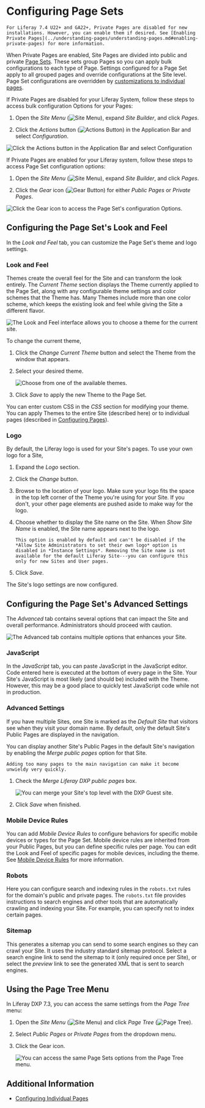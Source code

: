 # Configuring Page Sets

```{important}
For Liferay 7.4 U22+ and GA22+, Private Pages are disabled for new installations. However, you can enable them if desired. See [Enabling Private Pages](../understanding-pages/understanding-pages.md#enabling-private-pages) for more information.
```

When Private Pages are enabled, Site Pages are divided into public and private [Page Sets](../understanding-pages/understanding-pages.md#page-sets). These sets group Pages so you can apply bulk configurations to each type of Page. Settings configured for a Page Set apply to all grouped pages and override configurations at the Site level. Page Set configurations are overridden by [customizations to individual pages](./configuring-individual-pages.md).

If Private Pages are disabled for your Liferay System, follow these steps to access bulk configuration Options for your Pages:

1. Open the _Site Menu_ (![Site Menu](../../../images/icon-product-menu.png)), expand _Site Builder_, and click _Pages_.

1. Click the _Actions_ button (![Actions Button](../../../images/icon-actions.png)) in the Application Bar and select _Configuration_.

![Click the Actions button in the Application Bar and select Configuration](./configuring-page-sets/images/01.png)

If Private Pages are enabled for your Liferay system, follow these steps to access Page Set configuration options:

1. Open the _Site Menu_ (![Site Menu](../../../images/icon-product-menu.png)), expand _Site Builder_, and click _Pages_.

1. Click the _Gear_ icon (![Gear Button](../../../images/icon-cog3.png)) for either _Public Pages_ or _Private Pages_.

![Click the Gear icon to access the Page Set's configuration Options.](./configuring-page-sets/images/02.png)

## Configuring the Page Set's Look and Feel

In the _Look and Feel_ tab, you can customize the Page Set's theme and logo settings.

### Look and Feel

Themes create the overall feel for the Site and can transform the look entirely. The _Current Theme_ section displays the Theme currently applied to the Page Set, along with any configurable theme settings and color schemes that the Theme has. Many Themes include more than one color scheme, which keeps the existing look and feel while giving the Site a different flavor.

![The Look and Feel interface allows you to choose a theme for the current site.](./configuring-page-sets/images/03.png)

To change the current theme,

1. Click the _Change Current Theme_ button and select the Theme from the window that appears.

1. Select your desired theme.

    ![Choose from one of the available themes.](./configuring-page-sets/images/04.png)

1. Click _Save_ to apply the new Theme to the Page Set.

You can enter custom CSS in the _CSS_ section for modifying your theme. You can apply Themes to the entire Site (described here) or to individual pages (described in [Configuring Pages](./configuring-individual-pages.md#look-and-feel)).

### Logo

By default, the Liferay logo is used for your Site's pages. To use your own logo for a Site,

1. Expand the _Logo_ section.

1. Click the _Change_ button.

1. Browse to the location of your logo. Make sure your logo fits the space in the top left corner of the Theme you're using for your Site. If you don't, your other page elements are pushed aside to make way for the logo.

1. Choose whether to display the Site name on the Site. When _Show Site Name_ is enabled, the Site name appears next to the logo.

    ```{note}
    This option is enabled by default and can't be disabled if the *Allow Site Administrators to set their own logo* option is disabled in *Instance Settings*. Removing the Site name is not available for the default Liferay Site---you can configure this only for new Sites and User pages.
    ```

1. Click _Save_.

The Site's logo settings are now configured.

## Configuring the Page Set's Advanced Settings

The _Advanced_ tab contains several options that can impact the Site and overall performance. Administrators should proceed with caution.

![The Advanced tab contains multiple options that enhances your Site.](./configuring-page-sets/images/05.png)

### JavaScript

In the _JavaScript_ tab, you can paste JavaScript in the JavaScript editor. Code entered here is executed at the bottom of every page in the Site. Your Site's JavaScript is most likely (and should be) included with the Theme. However, this may be a good place to quickly test JavaScript code while not in production.

### Advanced Settings

If you have multiple Sites, one Site is marked as the _Default Site_ that visitors see when they visit your domain name. By default, only the default Site's Public Pages are displayed in the navigation.

You can display another Site's Public Pages in the default Site's navigation by enabling the _Merge public pages_ option for that Site.

```{warning}
Adding too many pages to the main navigation can make it become unwieldy very quickly.
```

1. Check the _Merge Liferay DXP public pages_ box.

    ![You can merge your Site's top level with the DXP Guest site.](./configuring-page-sets/images/06.png)

1. Click _Save_ when finished.

### Mobile Device Rules

You can add _Mobile Device Rules_ to configure behaviors for specific mobile devices or types for the Page Set. Mobile device rules are inherited from your Public Pages, but you can define specific rules per page. You can edit the Look and Feel of specific pages for mobile devices, including the theme. See [Mobile Device Rules](../../optimizing-sites/building-a-responsive-site/creating-mobile-device-rules.md) for more information.

### Robots

Here you can configure search and indexing rules in the `robots.txt` rules for the domain's public and private pages. The `robots.txt` file provides instructions to search engines and other tools that are automatically crawling and indexing your Site. For example, you can specify not to index certain pages.

### Sitemap

This generates a sitemap you can send to some search engines so they can crawl your Site. It uses the industry standard sitemap protocol. Select a search engine link to send the sitemap to it (only required once per Site), or select the _preview_ link to see the generated XML that is sent to search engines.

## Using the Page Tree Menu

In Liferay DXP 7.3, you can access the same settings from the _Page Tree_ menu:

1. Open the _Site Menu_ (![Site Menu](../../../images/icon-menu.png)) and click _Page Tree_ (![Page Tree](../../../images/icon-page-tree.png)).

1. Select _Public Pages_ or _Private Pages_ from the dropdown menu.

1. Click the Gear icon.

    ![You can access the same Page Sets options from the Page Tree menu.](./configuring-page-sets/images/07.png)

## Additional Information

* [Configuring Individual Pages](./configuring-individual-pages.md)
